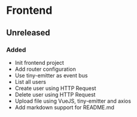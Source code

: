 # Frontend

## Unreleased

### Added

* Init frontend project
* Add router configuration
* Use tiny-emitter as event bus
* List all users
* Create user using HTTP Request
* Delete user using HTTP Request 
* Upload file using VueJS, tiny-emitter and axios
* Add markdown support for README.md
